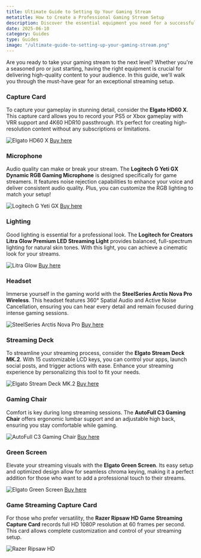 ```yaml
---
title: Ultimate Guide to Setting Up Your Gaming Stream
metatitle: How to Create a Professional Gaming Stream Setup
description: Discover the essential equipment you need for a successful gaming stream, from capture cards to microphones and lighting. 
date: 2025-06-10
category: Guides
type: Guides
image: "/ultimate-guide-to-setting-up-your-gaming-stream.png"
---
```


Are you ready to take your gaming stream to the next level? Whether you're a seasoned pro or just starting, having the right equipment is crucial for delivering high-quality content to your audience. In this guide, we'll walk you through the must-have gear for an exceptional streaming setup.

### Capture Card

To capture your gameplay in stunning detail, consider the **Elgato HD60 X**. This capture card allows you to record your PS5 or Xbox gameplay with VRR support and 4K60 HDR10 passthrough. It’s perfect for creating high-resolution content without any subscriptions or limitations.

![Elgato HD60 X](/elgato-hd60-x.jpg)
[Buy here](https://amzn.to/4dZtxVc)

### Microphone

Audio quality can make or break your stream. The **Logitech G Yeti GX Dynamic RGB Gaming Microphone** is designed specifically for game streamers. It features noise rejection capabilities to enhance your voice and deliver consistent audio quality. Plus, you can customize the RGB lighting to match your setup!

![Logitech G Yeti GX](/logitech-g-yeti-gx.jpg)
[Buy here](https://amzn.to/446et4B)

### Lighting

Good lighting is essential for a professional look. The **Logitech for Creators Litra Glow Premium LED Streaming Light** provides balanced, full-spectrum lighting for natural skin tones. With this light, you can achieve a cinematic look for your streams.

![Litra Glow](/logitech-litra-glow.jpg)
[Buy here](https://amzn.to/4l3fnVr)

### Headset

Immerse yourself in the gaming world with the **SteelSeries Arctis Nova Pro Wireless**. This headset features 360° Spatial Audio and Active Noise Cancellation, ensuring you can hear every detail and remain focused during intense gaming sessions.

![SteelSeries Arctis Nova Pro](/steelseries-arctis-nova.jpg)
[Buy here](https://amzn.to/3FJODdC)

### Streaming Deck

To streamline your streaming process, consider the **Elgato Stream Deck MK.2**. With 15 customizable LCD keys, you can control your apps, launch social posts, and trigger actions with ease. Enhance your streaming experience by personalizing this tool to fit your needs.

![Elgato Stream Deck MK.2](/elgato-stream-deck-mk2.jpg)
[Buy here](https://amzn.to/43ECm3m)

### Gaming Chair

Comfort is key during long streaming sessions. The **AutoFull C3 Gaming Chair** offers ergonomic lumbar support and an adjustable high back, ensuring you stay comfortable while gaming.

![AutoFull C3 Gaming Chair](/autofull-c3.jpg)
[Buy here](https://amzn.to/3ZkeNtZ)

### Green Screen

Elevate your streaming visuals with the **Elgato Green Screen**. Its easy setup and optimized design allow for seamless chroma keying, making it a perfect addition for those who want to add a professional touch to their streams.

![Elgato Green Screen](/elgato-green-screen.jpg)
[Buy here](https://amzn.to/3HMSQxv)

### Game Streaming Capture Card

For those who prefer versatility, the **Razer Ripsaw HD Game Streaming Capture Card** records full HD 1080P resolution at 60 frames per second. This card allows complete customization and control of your streaming setup.

![Razer Ripsaw HD](/razer-ripsaw-hd.jpg)